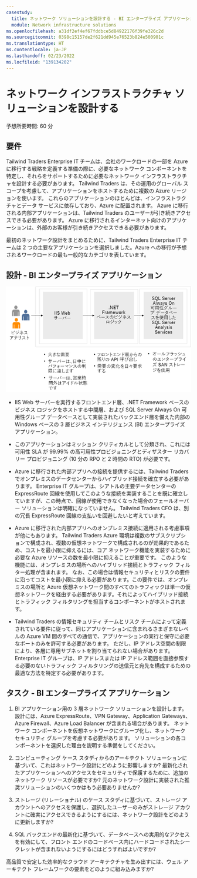 ```yaml
---
casestudy:
  title: ネットワーク ソリューションを設計する - BI エンタープライズ アプリケーション
  module: Network infrastructure solutions
ms.openlocfilehash: a31df2ef4ef67fddbce5d84922176f39fe326c2d
ms.sourcegitcommit: 0398c15157de2f621dd945e76523b824e500901c
ms.translationtype: HT
ms.contentlocale: ja-JP
ms.lasthandoff: 02/23/2022
ms.locfileid: "139134202"
---
```

# <a name="design-a-network-infrastructure-solution"></a>ネットワーク インフラストラクチャ ソリューションを設計する  

予想所要時間: 60 分

## <a name="requirements"></a>要件

Tailwind Traders Enterprise IT チームは、会社のワークロードの一部を Azure に移行する戦略を定義する準備の際に、必要なネットワーク コンポーネントを特定し、それらをサポートするために必要なネットワーク インフラストラクチャを設計する必要があります。 Tailwind Traders は、その運用のグローバル スコープを考慮して、アプリケーションをホストするために複数の Azure リージョンを使います。 これらのアプリケーションのほとんどは、インフラストラクチャとデータ サービスに依存しており、Azure に配置されます。 Azure に移行される内部アプリケーションは、Tailwind Traders のユーザーが引き続きアクセスできる必要があります。 Azure に移行されるインターネット向けのアプリケーションは、外部のお客様が引き続きアクセスできる必要があります。 

最初のネットワーク設計をまとめるために、Tailwind Traders Enterprise IT チームは 2 つの主要なアプリケーションを選択しました。Azure への移行が予想されるワークロードの最も一般的なカテゴリを表しています。  

## <a name="design---bi-enterprise-application"></a>設計 - BI エンタープライズ アプリケーション 

![BI エンタープライズ アプリケーション アーキテクチャ](media/compute.png)

-   IIS Web サーバーを実行するフロントエンド層、.NET Framework ベースのビジネス ロジックをホストする中間層、および SQL Server Always On 可用性グループ データベースとして実装されたバックエンド層を備えた内部の Windows ベースの 3 層ビジネス インテリジェンス (BI) エンタープライズ アプリケーション。 

-   このアプリケーションはミッション クリティカルとして分類され、これには可用性 SLA が 99.99% の高可用性プロビジョニングとディザスター リカバリー プロビジョニング (10 分の RPO と 2 時間の RTO) が必要です。

-   Azure に移行された内部アプリへの接続を提供するには、Tailwind Traders でオンプレミスのデータセンターからハイブリッド接続を確立する必要があります。 Enterprise IT グループは、シアトルの主要データセンターの ExpressRoute 回線を使用してこのような接続を実装することを既に確立していますが、この時点で、回線が使用できなくなった場合のフェールオーバー ソリューションは明確になっていません。 Tailwind Traders CFO は、別の冗長 ExpressRoute 回線の支払いを回避したいと考えています。 

- Azure に移行された内部アプリへのオンプレミス接続に適用される考慮事項が他にもあります。 Tailwind Traders Azure 環境は複数のサブスクリプションで構成され、複数の仮想ネットワークで構成されるのが効果的であるため、コストを最小限に抑えるには、コア ネットワーク機能を実装するために必要な Azure リソースの数を最小限に抑えることが重要です。 このような機能には、オンプレミスの場所へのハイブリッド接続とトラフィック フィルター処理が含まれます。 なお、この場合は情報セキュリティとリスクの要件に沿ってコストを最小限に抑える必要があります。この要件では、オンプレミスの場所と Azure 仮想ネットワーク間のすべてのトラフィックは単一の仮想ネットワークを経由する必要があります。それによってハイブリッド接続とトラフィック フィルタリングを担当するコンポーネントがホストされます。 

-   Tailwind Traders の情報セキュリティ チームとリスク チームによって定義されている要件に従って、同じアプリケーションに含まれるさまざまなレベルの Azure VM 間のすべての通信で、アプリケーションの実行と保守に必要なポートのみを許可する必要があります。 ただし、IP アドレス空間の制限により、各層に専用サブネットを割り当てられない場合があります。 Enterprise IT グループは、IP アドレスまたは IP アドレス範囲を直接参照する必要のないトラフィック フィルタリングの送信元と宛先を構成するための最適な方法を特定する必要があります。


## <a name="tasks---bi-enterprise-application"></a>タスク - BI エンタープライズ アプリケーション 

1. BI アプリケーション用の 3 層ネットワーク ソリューションを設計します。 設計には、Azure ExpressRoute、VPN Gateway、Application Gateways、Azure Firewall、Azure Load Balancer が含まれる場合があります。 ネットワーク コンポーネントを仮想ネットワークにグループ化し、ネットワーク セキュリティ グループを考慮する必要があります。 ソリューションの各コンポーネントを選択した理由を説明する準備をしてください。 

2. コンピューティング ケース スタディからのアーキテクト ソリューションに基づいて、これはネットワーク設計にどのように影響しますか? 最新化されたアプリケーションへのアクセスをセキュリティで保護するために、追加のネットワーク リソースが必要ですか? 元のネットワーク設計に実装された推奨ソリューションのいくつかはもう必要ありませんか? 

3. ストレージ (リレーショナル) のケース スタディに基づいて、ストレージ アカウントへのアクセスを保護し、選択したユーザーのみがストレージ アカウントに確実にアクセスできるようにするには、ネットワーク設計をどのように更新しますか?

4. SQL バックエンドの最新化に基づいて、データベースへの実用的なアクセスを有効にして、フロント エンドのコードベース内にハードコードされたシークレットが含まれないようにするにはどうすればよいですか?

高品質で安定した効率的なクラウド アーキテクチャを生み出すには、ウェル アーキテクト フレームワークの要素をどのように組み込みますか?

